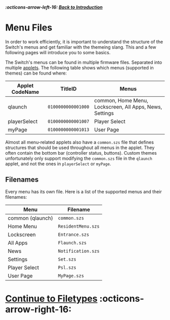 ##### :octicons-arrow-left-16: [Back to Introduction](index.md)

# Menu Files

In order to work efficiently, it is important to understand the structure of the Switch's menus and get familiar with the themeing slang. This and a few following pages will introduce you to some basics.

The Switch's menus can be found in multiple firmware files. Separated into multiple [applets](../definitions.md#applet). The following table shows which menus (supported in themes) can be found where:

| Applet CodeName | TitleID            | Menus                                                   |
| --------------- | ------------------ | ------------------------------------------------------- |
| qlaunch         | `0100000000001000` | common, Home Menu, Lockscreen, All Apps, News, Settings |
| playerSelect    | `0100000000001007` | Player Select                                           |
| myPage          | `0100000000001013` | User Page                                               |

Almost all menu-related applets also have a `common.szs` file that defines structures that should be used throughout all menus in the applet. They often contain the bottom bar (controller status, buttons). Custom themes unfortunately only support modifying the `common.szs` file in the `qlaunch` applet, and not the ones in `playerSelect` or `myPage`.

## Filenames

Every menu has its own file. Here is a list of the supported menus and their filenames:

| Menu             | Filename           |
| ---------------- | ------------------ |
| common (qlaunch) | `common.szs`       |
| Home Menu        | `ResidentMenu.szs` |
| Lockscreen       | `Entrance.szs`     |
| All Apps         | `Flaunch.szs`      |
| News             | `Notification.szs` |
| Settings         | `Set.szs`          |
| Player Select    | `Psl.szs`          |
| User Page        | `MyPage.szs`       |

# [Continue to Filetypes](filetypes.md) :octicons-arrow-right-16:
